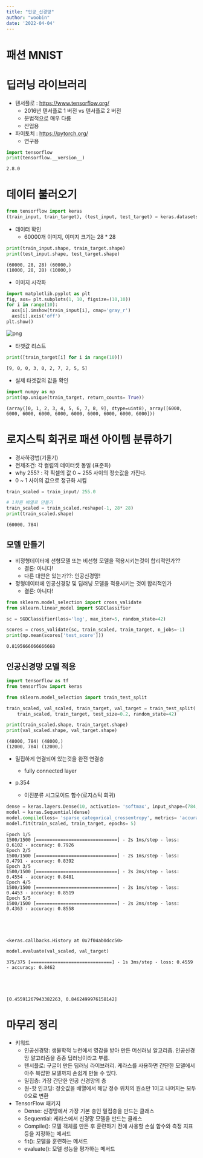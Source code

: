 ```yaml
---
title: "인공_신경망"
author: "woobin"
date: '2022-04-04'
---
```


# 패션 MNIST


# 딥러닝 라이브러리
- 텐서플로 : https://www.tensorflow.org/
  - 2016년 텐서플로 1 버전 vs 텐서플로 2 버전
  - 문법적으로 매우 다름
  - 산업용
- 파이토치 : https://pytorch.org/
  - 연구용


```python
import tensorflow
print(tensorflow.__version__)
```

    2.8.0
    

# 데이터 불러오기


```python
from tensorflow import keras
(train_input, train_target), (test_input, test_target) = keras.datasets.fashion_mnist.load_data()
```

- 데이터 확인
  - 60000개 이미지, 이미지 크기는 28 * 28


```python
print(train_input.shape, train_target.shape)
print(test_input.shape, test_target.shape)
```

    (60000, 28, 28) (60000,)
    (10000, 28, 28) (10000,)
    

- 이미지 시각화


```python
import matplotlib.pyplot as plt
fig, axs= plt.subplots(1, 10, figsize=(10,10))
for i in range(10):
  axs[i].imshow(train_input[i], cmap='gray_r')
  axs[i].axis('off')
plt.show()
```


    
![png](/Images/0404_Artificial_Neural_Network/output_8_0.png)
    


- 타겟값 리스트


```python
print([train_target[i] for i in range(10)])
```

    [9, 0, 0, 3, 0, 2, 7, 2, 5, 5]
    

- 실제 타겟값의 값을 확인


```python
import numpy as np
print(np.unique(train_target, return_counts= True))
```

    (array([0, 1, 2, 3, 4, 5, 6, 7, 8, 9], dtype=uint8), array([6000, 6000, 6000, 6000, 6000, 6000, 6000, 6000, 6000, 6000]))
    

# 로지스틱 회귀로 패션 아이템 분류하기
- 경사하강법(기울기)
- 전제조건: 각 컬럼의 데이터셋 동일 (표준화)
- why 255? : 각 픽셀의 값 0 ~ 255 사이의 정숫값을 가진다.
- 0 ~ 1 사이의 값으로 정규화 시킴


```python
train_scaled = train_input/ 255.0

# 1차원 배열로 만들기
train_scaled = train_scaled.reshape(-1, 28* 28)
print(train_scaled.shape)
```

    (60000, 784)
    

## 모델 만들기
- 비정형데이터에 선형모델 또는 비선형 모델을 적용시키는것이 합리적인가??
  - 결론: 아니다!
  - 다른 대안은 있는가??: 인공신경망!
- 정형데이터에 인공신경망 및 딥러닝 모델을 적용시키는 것이 합리적인가
  - 결론: 아니다!


```python
from sklearn.model_selection import cross_validate
from sklearn.linear_model import SGDClassifier

sc = SGDClassifier(loss='log', max_iter=5, random_state=42)

scores = cross_validate(sc, train_scaled, train_target, n_jobs=-1)
print(np.mean(scores['test_score']))
```

    0.8195666666666668
    

## 인공신경망 모델 적용


```python
import tensorflow as tf
from tensorflow import keras

from sklearn.model_selection import train_test_split

train_scaled, val_scaled, train_target, val_target = train_test_split(
    train_scaled, train_target, test_size=0.2, random_state=42)

print(train_scaled.shape, train_target.shape)
print(val_scaled.shape, val_target.shape)
```

    (48000, 784) (48000,)
    (12000, 784) (12000,)
    

- 밀집하게 연결되어 있는것을 완전 연결층
  - fully connected layer

- p.354
  - 이진분류 시그모이드 함수(로지스틱 회귀)


```python
dense = keras.layers.Dense(10, activation= 'softmax', input_shape=(784, ))
model = keras.Sequential(dense)
model.compile(loss= 'sparse_categorical_crossentropy', metrics= 'accuracy')
model.fit(train_scaled, train_target, epochs= 5)
```

    Epoch 1/5
    1500/1500 [==============================] - 2s 1ms/step - loss: 0.6102 - accuracy: 0.7926
    Epoch 2/5
    1500/1500 [==============================] - 2s 1ms/step - loss: 0.4791 - accuracy: 0.8392
    Epoch 3/5
    1500/1500 [==============================] - 2s 2ms/step - loss: 0.4554 - accuracy: 0.8481
    Epoch 4/5
    1500/1500 [==============================] - 2s 1ms/step - loss: 0.4453 - accuracy: 0.8519
    Epoch 5/5
    1500/1500 [==============================] - 2s 2ms/step - loss: 0.4363 - accuracy: 0.8558
    




    <keras.callbacks.History at 0x7f04ab0dcc50>




```python
model.evaluate(val_scaled, val_target)
```

    375/375 [==============================] - 1s 3ms/step - loss: 0.4559 - accuracy: 0.8462
    




    [0.45591267943382263, 0.8462499976158142]



# 마무리 정리
- 키워드
  - 인공신경망: 생물학적 뉴런에서 영감을 받아 만든 머신러닝 알고리즘. 인공신경망 알고리즘을 종종 딥러닝이라고 부름.
  - 텐서플로: 구글이 만든 딥러닝 라이브러리. 케라스를 사용하면 간단한 모델에서 아주 복잡한 모델까지 손쉽게 만들 수 있다.
  - 밀집층: 가장 간단한 인공 신경망의 층
  - 원-핫 인코딩: 정숫값을 배열에서 해당 정수 위치의 원소만 1이고 나머지는 모두 0으로 변환
- TensorFlow 패키지
  - Dense: 신경망에서 가장 기본 층인 밀집층을 만드는 클래스
  - Sequential: 케라스에서 신경망 모델을 만드는 클래스
  - Compile(): 모델 객체를 만든 후 훈련하기 전에 사용할 손실 함수와 측정 지표 등을 지정하는 메서드
  - fit(): 모델을 훈련하는 메서드
  - evaluate(): 모델 성능을 평가하는 메서드
  
